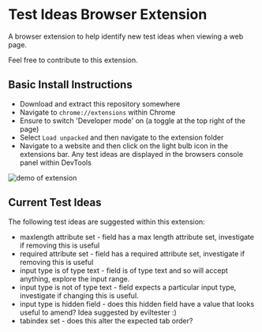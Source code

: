 Test Ideas Browser Extension
==================================

A browser extension to help identify new test ideas when viewing a web page.

Feel free to contribute to this extension.

## Basic Install Instructions
* Download and extract this repository somewhere
* Navigate to `chrome://extensions` within Chrome
* Ensure to switch 'Developer mode' on (a toggle at the top right of the page)
* Select `Load unpacked` and then navigate to the extension folder
* Navigate to a website and then click on the light bulb icon in the extensions bar. Any test ideas are displayed in the browsers console panel within DevTools

![demo of extension](https://github.com/vivrichards600/test-ideas-devtools-extension/blob/main/images/Extension-demo.gif)

## Current Test Ideas
The following test ideas are suggested within this extension:
* maxlength attribute set - field has a max length attribute set, investigate if removing this is useful
* required attribute set - field has a required attribute set, investigate if removing this is useful
* input type is of type text - field is of type text and so will accept anything, explore the input range.
* input type is not of type text - field expects a particular input type, investigate if changing this is useful.
* input type is hidden field - does this hidden field have a value that looks useful to amend? Idea suggested by eviltester :)
* tabindex set - does this alter the expected tab order?

